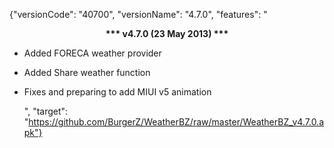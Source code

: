 ﻿{"versionCode": "40700", 
"versionName": "4.7.0", 
"features": "<center><strong>*** v4.7.0 (23 May 2013) ***</strong></center><p>
* Added FORECA weather provider<p>
* Added Share weather function<p>
* Fixes and preparing to add MIUI v5 animation<p>",
"target": "https://github.com/BurgerZ/WeatherBZ/raw/master/WeatherBZ_v4.7.0.apk"}